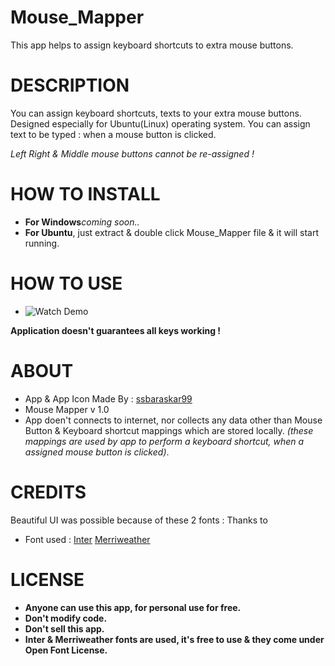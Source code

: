 # Mouse_Mapper
This app helps to assign keyboard shortcuts to extra mouse buttons.

# **DESCRIPTION**
  You can assign keyboard shortcuts, texts to your extra mouse buttons. Designed especially for Ubuntu(Linux) operating system.
  You can assign text to be typed : when a mouse button is clicked.
  
  _Left Right & Middle mouse buttons cannot be re-assigned !_
  
 # HOW TO INSTALL
 - **For Windows**_coming soon.._
 - **For Ubuntu**, just extract & double click Mouse_Mapper file & it will start running.

# HOW TO USE
- ![Watch Demo](https://youtu.be/LXb3EKWsInQ)

**Application doesn't guarantees all keys working !**

# **ABOUT**
- App & App Icon Made By : [ssbaraskar99](https://github.com/ssbaraskar99/)
- Mouse Mapper v 1.0
- App doen't connects to internet, nor collects any data other than Mouse Button & Keyboard shortcut mappings which are stored locally. _(these mappings are used by app to perform a keyboard shortcut, when a assigned mouse button is clicked)_.

# **CREDITS**
Beautiful UI was possible because of these 2 fonts :
Thanks to 
- Font used : [Inter](https://github.com/rsms/inter) [Merriweather](https://github.com/SorkinType/Merriweather)

# **LICENSE**
- **Anyone can use this app, for personal use for free.**
- **Don't modify code.**
- **Don't sell this app.**
- **Inter & Merriweather fonts are used, it's free to use & they come under Open Font License.**
